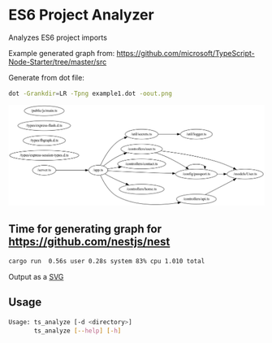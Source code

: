 # ES6 Project Analyzer

Analyzes ES6 project imports

Example generated graph from: <https://github.com/microsoft/TypeScript-Node-Starter/tree/master/src>

Generate from dot file:

```bash
dot -Grankdir=LR -Tpng example1.dot -oout.png
```

![Example](./img/out.png)

## Time for generating graph for <https://github.com/nestjs/nest>

```bash
cargo run  0.56s user 0.28s system 83% cpu 1.010 total
```

Output as a [SVG](https://www.figma.com/file/OAyJnZ5Pr0c6jnl5IxQmJd/Untitled?node-id=1%3A2&t=fBY2qmekHhwzRFq9-1)

## Usage

```bash
Usage: ts_analyze [-d <directory>]
       ts_analyze [--help] [-h]
```
